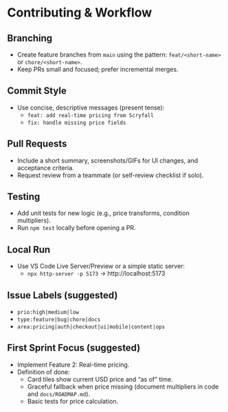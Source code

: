 # Contributing & Workflow

## Branching
- Create feature branches from `main` using the pattern: `feat/<short-name>` or `chore/<short-name>`.
- Keep PRs small and focused; prefer incremental merges.

## Commit Style
- Use concise, descriptive messages (present tense):
  - `feat: add real-time pricing from Scryfall`
  - `fix: handle missing price fields`

## Pull Requests
- Include a short summary, screenshots/GIFs for UI changes, and acceptance criteria.
- Request review from a teammate (or self-review checklist if solo).

## Testing
- Add unit tests for new logic (e.g., price transforms, condition multipliers).
- Run `npm test` locally before opening a PR.

## Local Run
- Use VS Code Live Server/Preview or a simple static server:
  - `npx http-server -p 5173` → http://localhost:5173

## Issue Labels (suggested)
- `prio:high|medium|low`
- `type:feature|bug|chore|docs`
- `area:pricing|auth|checkout|ui|mobile|content|ops`

## First Sprint Focus (suggested)
- Implement Feature 2: Real-time pricing.
- Definition of done:
  - Card tiles show current USD price and “as of” time.
  - Graceful fallback when price missing (document multipliers in code and `docs/ROADMAP.md`).
  - Basic tests for price calculation.

